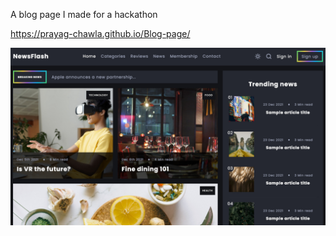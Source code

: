 A blog page I made for a hackathon


https://prayag-chawla.github.io/Blog-page/





![Project humbnail](./thumbnail.jpg)

